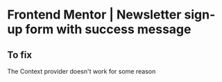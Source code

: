 # Frontend Mentor | Newsletter sign-up form with success message

## To fix
The Context provider doesn't work for some reason